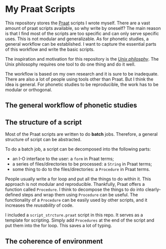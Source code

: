 # My Praat Scripts

This repository stores the [Praat](http://www.fon.hum.uva.nl/praat/) scripts I wrote myself. There are a vast amount of praat scripts available, so why write by oneself? The main reason is that I find most of the scripts are too specific and can only serve specific uses. This is not modular and generalizable. As for phonetic studies, a general workflow can be established. I want to capture the essential parts of this workflow and write the basic scripts.

The inspiration and motivation for this repository is the [*Unix philosphy*](https://en.wikipedia.org/wiki/Unix_philosophy). The Unix philosophy requires one tool to do one thing and do it well. 

The workflow is based on my own research and it is sure to be inadequate. There are also a lot of people using tools other than Praat. But I think the idea is general. For phonetic studies to be reproducible, the work has to be modular or orthogonal.

## The general workflow of phonetic studies

## The structure of a script

Most of the Praat scripts are written to do **batch** jobs. Therefore, a general structure of script can be abstracted.

To do a batch job, a script can be decomposed into the following parts:

- an I-O interface to the user: a `form` in Praat terms;
- a series of files/directories to be processed: a `String` in Praat terms;
- some thing to do to the files/directories: a `Procedure` in Praat terms.

People usually write a for loop and put all the things to do within it. This approach is not modular and reproducible. Thankfully, Praat offers a function called `Procedure`. I think to decompose the things to do into clearly-defined steps and wrap them using `Procedure` can be useful. The functionality of a `Procedure` can be easily used by other scripts, and it increases the *reusability* of code.

I included a `script_strcture.praat` script in this repo. It serves as a template for scripting. Simply add `Procedures` at the end of the script and put them into the for loop. This saves a lot of typing.

## The coherence of environment